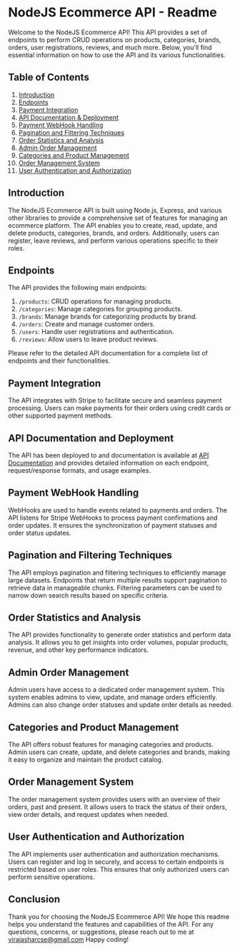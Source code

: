 
# NodeJS Ecommerce API - Readme

Welcome to the NodeJS Ecommerce API! This API provides a set of endpoints to perform CRUD operations on products, categories, brands, orders, user registrations, reviews, and much more. Below, you'll find essential information on how to use the API and its various functionalities.

## Table of Contents
1. [Introduction](#introduction)
2. [Endpoints](#endpoints)
3. [Payment Integration](#payment-integration)
4. [API Documentation & Deployment](#api-documentation-and-deployment)
5. [Payment WebHook Handling](#payment-webhook-handling)
6. [Pagination and Filtering Techniques](#pagination-and-filtering-techniques)
7. [Order Statistics and Analysis](#order-statistics-and-analysis)
8. [Admin Order Management](#admin-order-management)
9. [Categories and Product Management](#categories-and-product-management)
10. [Order Management System](#order-management-system)
11. [User Authentication and Authorization](#user-authentication-and-authorization)

## Introduction
The NodeJS Ecommerce API is built using Node.js, Express, and various other libraries to provide a comprehensive set of features for managing an ecommerce platform. The API enables you to create, read, update, and delete products, categories, brands, and orders. Additionally, users can register, leave reviews, and perform various operations specific to their roles.

## Endpoints
The API provides the following main endpoints:

1. `/products`: CRUD operations for managing products.
2. `/categories`: Manage categories for grouping products.
3. `/brands`: Manage brands for categorizing products by brand.
4. `/orders`: Create and manage customer orders.
5. `/users`: Handle user registrations and authentication.
6. `/reviews`: Allow users to leave product reviews.

Please refer to the detailed API documentation for a complete list of endpoints and their functionalities.

## Payment Integration
The API integrates with Stripe to facilitate secure and seamless payment processing. Users can make payments for their orders using credit cards or other supported payment methods.

## API Documentation and Deployment
The API has been deployed to and documentation is available at [API Documentation](https://nodejs-ecommerce-api-kvgp.onrender.com) and provides detailed information on each endpoint, request/response formats, and usage examples.

## Payment WebHook Handling
WebHooks are used to handle events related to payments and orders. The API listens for Stripe WebHooks to process payment confirmations and order updates. It ensures the synchronization of payment statuses and order status updates.

## Pagination and Filtering Techniques
The API employs pagination and filtering techniques to efficiently manage large datasets. Endpoints that return multiple results support pagination to retrieve data in manageable chunks. Filtering parameters can be used to narrow down search results based on specific criteria.

## Order Statistics and Analysis
The API provides functionality to generate order statistics and perform data analysis. It allows you to get insights into order volumes, popular products, revenue, and other key performance indicators.

## Admin Order Management
Admin users have access to a dedicated order management system. This system enables admins to view, update, and manage orders efficiently. Admins can also change order statuses and update order details as needed.

## Categories and Product Management
The API offers robust features for managing categories and products. Admin users can create, update, and delete categories and brands, making it easy to organize and maintain the product catalog.

## Order Management System
The order management system provides users with an overview of their orders, past and present. It allows users to track the status of their orders, view order details, and request updates when needed.

## User Authentication and Authorization
The API implements user authentication and authorization mechanisms. Users can register and log in securely, and access to certain endpoints is restricted based on user roles. This ensures that only authorized users can perform sensitive operations.

## Conclusion
Thank you for choosing the NodeJS Ecommerce API! We hope this readme helps you understand the features and capabilities of the API. For any questions, concerns, or suggestions, please reach out to me at virajasharcse@gmail.com Happy coding!
